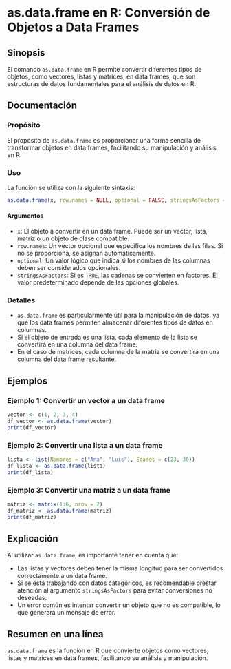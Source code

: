 <!--
Meta Description: # as.data.frame en R: Conversión de Objetos a Data Frames ## Sinopsis El comando `as.data.frame` en R permite convertir diferentes tipos de objetos, c...
Meta Keywords: data, frame, que, una, convertir
-->

# as.data.frame en R: Conversión de Objetos a Data Frames

## Sinopsis
El comando `as.data.frame` en R permite convertir diferentes tipos de objetos, como vectores, listas y matrices, en data frames, que son estructuras de datos fundamentales para el análisis de datos en R.

## Documentación
### Propósito
El propósito de `as.data.frame` es proporcionar una forma sencilla de transformar objetos en data frames, facilitando su manipulación y análisis en R.

### Uso
La función se utiliza con la siguiente sintaxis:

```R
as.data.frame(x, row.names = NULL, optional = FALSE, stringsAsFactors = default.stringsAsFactors())
```

#### Argumentos
- `x`: El objeto a convertir en un data frame. Puede ser un vector, lista, matriz o un objeto de clase compatible.
- `row.names`: Un vector opcional que especifica los nombres de las filas. Si no se proporciona, se asignan automáticamente.
- `optional`: Un valor lógico que indica si los nombres de las columnas deben ser considerados opcionales.
- `stringsAsFactors`: Si es `TRUE`, las cadenas se convierten en factores. El valor predeterminado depende de las opciones globales.

### Detalles
- `as.data.frame` es particularmente útil para la manipulación de datos, ya que los data frames permiten almacenar diferentes tipos de datos en columnas.
- Si el objeto de entrada es una lista, cada elemento de la lista se convertirá en una columna del data frame.
- En el caso de matrices, cada columna de la matriz se convertirá en una columna del data frame resultante.

## Ejemplos

### Ejemplo 1: Convertir un vector a un data frame
```R
vector <- c(1, 2, 3, 4)
df_vector <- as.data.frame(vector)
print(df_vector)
```

### Ejemplo 2: Convertir una lista a un data frame
```R
lista <- list(Nombres = c("Ana", "Luis"), Edades = c(23, 30))
df_lista <- as.data.frame(lista)
print(df_lista)
```

### Ejemplo 3: Convertir una matriz a un data frame
```R
matriz <- matrix(1:6, nrow = 2)
df_matriz <- as.data.frame(matriz)
print(df_matriz)
```

## Explicación
Al utilizar `as.data.frame`, es importante tener en cuenta que:
- Las listas y vectores deben tener la misma longitud para ser convertidos correctamente a un data frame.
- Si se está trabajando con datos categóricos, es recomendable prestar atención al argumento `stringsAsFactors` para evitar conversiones no deseadas.
- Un error común es intentar convertir un objeto que no es compatible, lo que generará un mensaje de error.

## Resumen en una línea
`as.data.frame` es la función en R que convierte objetos como vectores, listas y matrices en data frames, facilitando su análisis y manipulación.